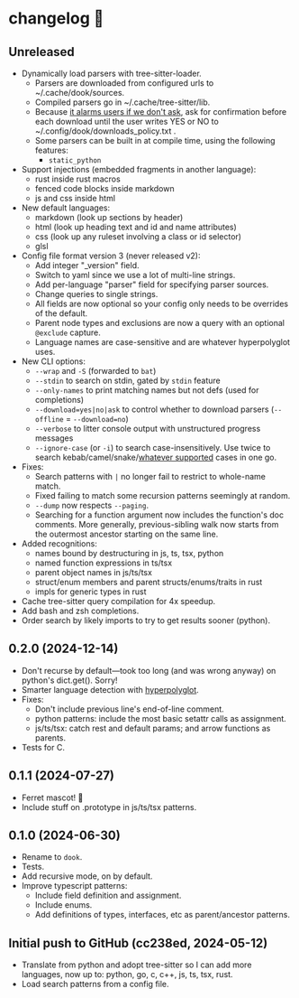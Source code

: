 changelog 🧚
============

## Unreleased

- Dynamically load parsers with tree-sitter-loader.
  - Parsers are downloaded from configured urls to ~/.cache/dook/sources.
  - Compiled parsers go in ~/.cache/tree-sitter/lib.
  - Because [it alarms users if we don't ask](https://github.com/zed-industries/zed/issues/12589),
    ask for confirmation before each download until the user writes YES or NO
    to ~/.config/dook/downloads_policy.txt .
  - Some parsers can be built in at compile time, using the following features:
    - `static_python`
- Support injections (embedded fragments in another language):
  - rust inside rust macros
  - fenced code blocks inside markdown
  - js and css inside html
- New default languages:
  - markdown (look up sections by header)
  - html (look up heading text and id and name attributes)
  - css (look up any ruleset involving a class or id selector)
  - glsl
- Config file format version 3 (never released v2):
  - Add integer "_version" field.
  - Switch to yaml since we use a lot of multi-line strings.
  - Add per-language "parser" field for specifying parser sources.
  - Change queries to single strings.
  - All fields are now optional so your config only needs to be overrides of the default.
  - Parent node types and exclusions are now a query with an optional `@exclude` capture.
  - Language names are case-sensitive and are whatever hyperpolyglot uses.
- New CLI options:
  - `--wrap` and `-S` (forwarded to `bat`)
  - `--stdin` to search on stdin, gated by `stdin` feature
  - `--only-names` to print matching names but not defs (used for completions)
  - `--download=yes|no|ask` to control whether to download parsers (`--offline` = `--download=no`)
  - `--verbose` to litter console output with unstructured progress messages
  - `--ignore-case` (or `-i`) to search case-insensitively. Use twice to search
    kebab/camel/snake/[whatever supported](https://crates.io/crates/heck) cases
    in one go.
- Fixes:
  - Search patterns with `|` no longer fail to restrict to whole-name match.
  - Fixed failing to match some recursion patterns seemingly at random.
  - `--dump` now respects `--paging`.
  - Searching for a function argument now includes the function's doc comments.
    More generally, previous-sibling walk now starts from the outermost ancestor
    starting on the same line.
- Added recognitions:
  - names bound by destructuring in js, ts, tsx, python
  - named function expressions in ts/tsx
  - parent object names in js/ts/tsx
  - struct/enum members and parent structs/enums/traits in rust
  - impls for generic types in rust
- Cache tree-sitter query compilation for 4x speedup.
- Add bash and zsh completions.
- Order search by likely imports to try to get results sooner (python).

## 0.2.0 (2024-12-14)

- Don't recurse by default—took too long (and was wrong anyway) on python's dict.get(). Sorry!
- Smarter language detection with [hyperpolyglot](https://github.com/monkslc/hyperpolyglot).
- Fixes:
  - Don't include previous line's end-of-line comment.
  - python patterns: include the most basic setattr calls as assignment.
  - js/ts/tsx: catch rest and default params; and arrow functions as parents.
- Tests for C.

## 0.1.1 (2024-07-27)

- Ferret mascot! 🦦
- Include stuff on .prototype in js/ts/tsx patterns.

## 0.1.0 (2024-06-30)

- Rename to `dook`.
- Tests.
- Add recursive mode, on by default.
- Improve typescript patterns:
  - Include field definition and assignment.
  - Include enums.
  - Add definitions of types, interfaces, etc as parent/ancestor patterns.

## Initial push to GitHub (cc238ed, 2024-05-12)

- Translate from python and adopt tree-sitter so I can add more languages, now up to: python, go, c, c++, js, ts, tsx, rust.
- Load search patterns from a config file.
